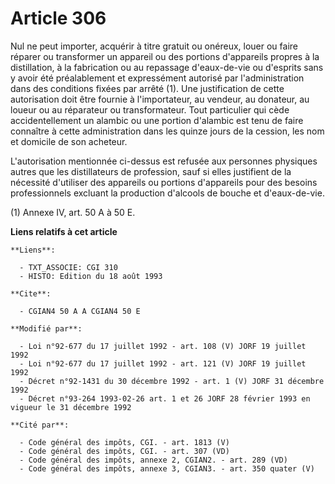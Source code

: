 # Article 306

Nul ne peut importer, acquérir à titre gratuit ou onéreux, louer ou faire réparer ou transformer un appareil ou des portions
d'appareils propres à la distillation, à la fabrication ou au repassage d'eaux-de-vie ou d'esprits sans y avoir été
préalablement et expressément autorisé par l'administration dans des conditions fixées par arrêté (1). Une justification de
cette autorisation doit être fournie à l'importateur, au vendeur, au donateur, au loueur ou au réparateur ou transformateur.
Tout particulier qui cède accidentellement un alambic ou une portion d'alambic est tenu de faire connaître à cette
administration dans les quinze jours de la cession, les nom et domicile de son acheteur. 

L'autorisation mentionnée ci-dessus est refusée aux personnes physiques autres que les distillateurs de profession, sauf si
elles justifient de la nécessité d'utiliser des appareils ou portions d'appareils pour des besoins professionnels excluant la
production d'alcools de bouche et d'eaux-de-vie.

(1) Annexe IV, art. 50 A à 50 E.

**Liens relatifs à cet article**

	**Liens**:

	  - TXT_ASSOCIE: CGI 310
	  - HISTO: Edition du 18 août 1993

	**Cite**:

	  - CGIAN4 50 A A CGIAN4 50 E

	**Modifié par**:

	  - Loi n°92-677 du 17 juillet 1992 - art. 108 (V) JORF 19 juillet 1992
	  - Loi n°92-677 du 17 juillet 1992 - art. 121 (V) JORF 19 juillet 1992
	  - Décret n°92-1431 du 30 décembre 1992 - art. 1 (V) JORF 31 décembre 1992
	  - Décret n°93-264 1993-02-26 art. 1 et 26 JORF 28 février 1993 en vigueur le 31 décembre 1992

	**Cité par**:

	  - Code général des impôts, CGI. - art. 1813 (V)
	  - Code général des impôts, CGI. - art. 307 (VD)
	  - Code général des impôts, annexe 2, CGIAN2. - art. 289 (VD)
	  - Code général des impôts, annexe 3, CGIAN3. - art. 350 quater (V)
